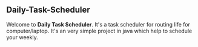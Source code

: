 ## Daily-Task-Scheduler

Welcome to **Daily Task Scheduler**. It's a task scheduler for routing life for computer/laptop. It's an very simple project in java which help to schedule your weekly.
